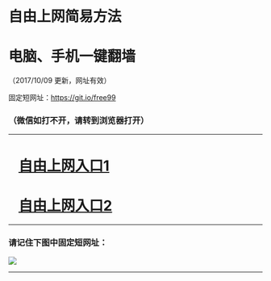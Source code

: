 ﻿# 自由上网简易方法

# 电脑、手机一键翻墙

（2017/10/09 更新，网址有效）

固定短网址：https://git.io/free99

### （微信如打不开，请转到浏览器打开）


***





# &nbsp;&nbsp; <a href="http://ft740623693.fwq-tz-1001.info/fwqtz01.html?t=100900113059 " target="_blank">自由上网入口1</a>
# &nbsp;&nbsp; <a href="http://ft324321680.fwq-tz-1002.info/fwqtz02.html?t=100900132518 " target="_blank">自由上网入口2</a>
***

### 请记住下图中固定短网址：

<img src="https://s3-us-west-2.amazonaws.com/fwq-1001/yjfq-20170905okok.png" /> 


***

